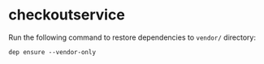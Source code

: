 # checkoutservice

Run the following command to restore dependencies to `vendor/` directory:

    dep ensure --vendor-only




